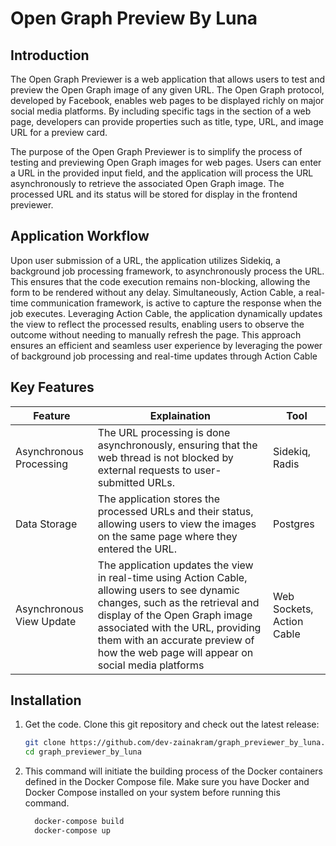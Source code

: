 # Open Graph Preview By Luna

## Introduction

The Open Graph Previewer is a web application that allows users to test and preview the Open Graph image of any given URL. The Open Graph protocol, developed by Facebook, enables web pages to be displayed richly on major social media platforms. By including specific <meta> tags in the <head> section of a web page, developers can provide properties such as title, type, URL, and image URL for a preview card.

The purpose of the Open Graph Previewer is to simplify the process of testing and previewing Open Graph images for web pages. Users can enter a URL in the provided input field, and the application will process the URL asynchronously to retrieve the associated Open Graph image. The processed URL and its status will be stored for display in the frontend previewer.

## Application Workflow 

Upon user submission of a URL, the application utilizes Sidekiq, a background job processing framework, to asynchronously process the URL. This ensures that the code execution remains non-blocking, allowing the form to be rendered without any delay. Simultaneously, Action Cable, a real-time communication framework, is active to capture the response when the job executes. Leveraging Action Cable, the application dynamically updates the view to reflect the processed results, enabling users to observe the outcome without needing to manually refresh the page. This approach ensures an efficient and seamless user experience by leveraging the power of background job processing and real-time updates through Action Cable

## Key Features

| Feature                  | Explaination                                                                                                        | Tool                          |
| ------------------------ | ----------------------------------------------------------------------------------------------------------- | ----------------------------------- 
| Asynchronous Processing  | The URL processing is done asynchronously, ensuring that the web thread is not blocked by external requests to user-submitted URLs. | Sidekiq, Radis        |
| Data Storage             | The application stores the processed URLs and their status, allowing users to view the images on the same page where they entered the URL. | Postgres       |
| Asynchronous View Update   | The application updates the view in real-time using Action Cable, allowing users to see dynamic changes, such as the retrieval and display of the Open Graph image associated with the URL, providing them with an accurate preview of how the web page will appear on social media platforms | Web Sockets, Action Cable  |

## Installation

1.  Get the code. Clone this git repository and check out the latest release:

    ```bash
    git clone https://github.com/dev-zainakram/graph_previewer_by_luna.git
    cd graph_previewer_by_luna
    ```

2.  This command will initiate the building process of the Docker containers defined in the Docker Compose file. Make sure you have Docker and Docker       Compose installed on your system before running this command.

    ```bash
      docker-compose build
      docker-compose up
    ```
